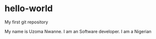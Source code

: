 # hello-world
My first git repository

My name is Uzoma Nwanne.
I am an Software developer.
I am a Nigerian
